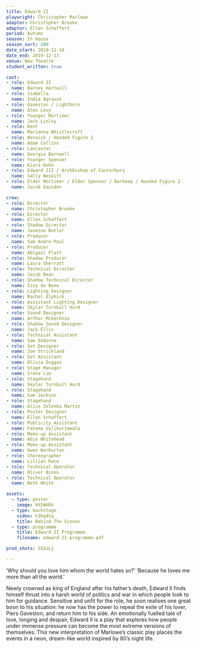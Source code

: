 ```yaml
---
title: Edward II
playwright: Christopher Marlowe
adaptor: Christopher Brooke
adaptor: Ellen Schaffert
period: Autumn
season: In House
season_sort: 100
date_start: 2019-12-10
date_end: 2019-12-13
venue: New Theatre
student_written: true 

cast:
- role: Edward II
  name: Barney Hartwill
- role: Isabella
  name: India Agravat
- role: Gaveston / Lightborn
  name: Alex Levy
- role: Younger Mortimer
  name: Jack Linley
- role: Kent
  name: Marianna Whistlecroft
- role: Warwick / Hooded Figure 1
  name: Adam Collins
- role: Lancaster
  name: Georgia Barnwell
- role: Younger Spenser
  name: Kiara Hohn
- role: Edward III / Archbishop of Canterbury
  name: Sally Nesbitt
- role: Elder Mortimer / Elder Spenser / Barkeep / Hooded Figure 2
  name: Jacob Gausden

crew:
- role: Director
  name: Christopher Brooke
- role: Director
  name: Ellen Schaffert
- role: Shadow Director
  name: Jasmine Butler
- role: Producer
  name: Sam Andre-Paul
- role: Producer
  name: Abigail Platt
- role: Shadow Producer
  name: Laura Sherratt
- role: Technical Director 
  name: Jacob Dean 
- role: Shadow Technical Director
  name: Izzy de Bono
- role: Lighting Designer 
  name: Rachel Elphick
- role: Assistant Lighting Designer 
  name: Skylar Turnbull Hurd
- role: Sound Designer 
  name: Arthur Mckechnie
- role: Shadow Sound Designer
  name: Jack Ellis
- role: Technical Assistant
  name: Sam Osborne
- role: Set Designer
  name: Joe Strickland
- role: Set Assistant
  name: Olivia Duggan
- role: Stage Manager 
  name: Irene Lim
- role: Stagehand
  name: Skylar Turnbull Hurd
- role: Stagehand
  name: Sam Jackson
- role: Stagehand
  name: Alice Zelenka Martin
- role: Poster Designer 
  name: Ellen Schaffert
- role: Publicity Assistant
  name: Fatema Valikarimwala
- role: Make-up Assistant 
  name: Abie Whitehead
- role: Make-up Assistant 
  name: Gwen Warburton
- role: Choreographer
  name: Lillian Race
- role: Technical Operator
  name: Oliver Binns
- role: Technical Operator
  name: Beth White

assets:
  - type: poster
    image: HXSWHbh
  - type: backstage
    video: h3bg4Sq
    title: Behind The Scenes
  - type: programme
    title: Edward II Programme
    filename: edward-II-programme.pdf

prod_shots: S5XzLj

---
```


‘Why should you love him whom the world hates so?’
‘Because he loves me more than all the world.’

Newly crowned as king of England after his father’s death, Edward II finds himself thrust into a harsh
world of politics and war in which people look to him for guidance. Sensitive and unfit for the role,
he soon realises one great boon to his situation: he now has the power to repeal the exile of his
lover, Piers Gaveston, and return him to his side.
An emotionally fuelled tale of love, longing and despair, Edward II is a play that explores how people
under immense pressure can become the most extreme versions of themselves. This new
interpretation of Marlowe’s classic play places the events in a neon, dream-like world inspired by
80’s night life.
